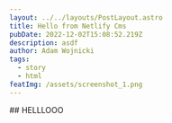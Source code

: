 ```yaml
---
layout: ../../layouts/PostLayout.astro
title: Hello from Netlify Cms
pubDate: 2022-12-02T15:08:52.219Z
description: asdf
author: Adam Wojnicki
tags:
  - story
  - html
featImg: /assets/screenshot_1.png
---
```

\## HELLLOOO